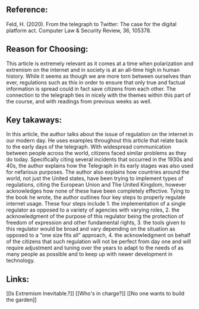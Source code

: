 ## Reference:
Feld, H. (2020). From the telegraph to Twitter: The case for the digital platform act. Computer Law & Security Review, 36, 105378.

## Reason for Choosing:
This article is extremely relevant as it comes at a time when polarization and extremism on the internet and in society is at an all-time high in human history. While it seems as though we are more torn between ourselves than ever, regulations such as this in order to ensure that only true and factual information is spread could in fact save citizens from each other. The connection to the telegraph ties in nicely with the themes within this part of the course, and with readings from previous weeks as well.

## Key takaways: 
In this article, the author talks about the issue of regulation on the internet in our modern day. He uses examples throughout this article that relate back to the early days of the telegraph. With widespread communication between people across the world, citizens faced similar problems as they do today. Specifically citing several incidents that occurred in the 1930s and 40s, the author explains how the Telegraph in its early stages was also used for nefarious purposes. The author also explains how countries around the world, not just the United states, have been trying to implement types of regulations, citing the European Union and The United Kingdom, however acknowledges how none of these have been completely effective. Tying to the book he wrote, the author outlines four key steps to properly regulate internet usage. These four steps include 1. the implementation of a single regulator as opposed to a variety of agencies with varying roles, 2. the acknowledgment of the purpose of this regulator being the protection of freedom of expression and other fundamental rights, 3. the tools given to this regulator would be broad and vary depending on the situation as opposed to a “one size fits all”  approach, 4. the acknowledgment on behalf of the citizens that such regulation will not be perfect from day one and will require adjustment and tuning over the years to adapt to the needs of as many people as possible and to keep up with newer development in technology. 

## Links: 
[[Is Extremism Inevitable.?]]
[[Who's in charge?]]
[[No one wants to build the garden]]
